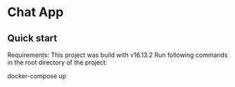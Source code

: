 # Chat App

## Quick start

Requirements:
This project was build with v16.13.2
Run following commands in the root directory of the project:

docker-compose up
